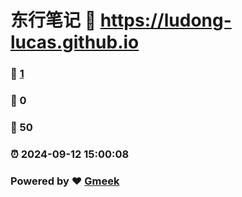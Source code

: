 # 东行笔记 :link: https://ludong-lucas.github.io 
### :page_facing_up: [1](https://ludong-lucas.github.io/tag.html) 
### :speech_balloon: 0 
### :hibiscus: 50 
### :alarm_clock: 2024-09-12 15:00:08 
### Powered by :heart: [Gmeek](https://github.com/Meekdai/Gmeek)
